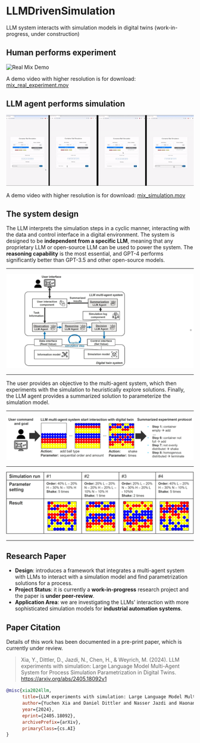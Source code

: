 # LLMDrivenSimulation
LLM system interacts with simulation models in digital twins
(work-in-progress, under construction)

## Human performs experiment
![Real Mix Demo](demos/mix_real.gif)

A demo video with higher resolution is for download: [mix_real_experiment.mov](mix_real_experiment.mov)

## LLM agent performs simulation
![Simulation Mix Demo](demos/mix_simulation.gif)

A demo video with higher resolution is for download: [mix_simulation.mov](mix_simulation.mov)

## The system design
The LLM interprets the simulation steps in a cyclic manner, interacting with the data and control interface in a digital environment.
The system is designed to be **independent from a specific LLM**, meaning that any proprietary LLM or open-source LLM can be used to power the system. 
The **reasoning capability** is the most essential, and GPT-4 performs significantly better than GPT-3.5 and other open-source models.

---
![system_design_1](demos/system_design_1.jpg)

---
The user provides an objective to the multi-agent system, which then experiments with the simulation to heuristically explore solutions. Finally, the LLM agent provides a summarized solution to parameterize the simulation model.

---
![system_design_2](demos/system_design_2.jpg)

---
![system_design_3](demos/system_design_3.jpg)

---
## Research Paper 
- **Design**: introduces a framework that integrates a multi-agent system with LLMs to interact with a simulation model and find parametrization solutions for a process.
- **Project Status**: it is currently a **work-in-progress** research project and the paper is **under peer-review**.
- **Application Area**: we are investigating the LLMs' interaction with more sophisticated simulation models for **industrial automation systems**.


## Paper Citation
Details of this work has been documented in a pre-print paper, which is currently under review.
>Xia, Y., Dittler, D., Jazdi, N., Chen, H., & Weyrich, M. (2024). LLM experiments with simulation: Large Language Model Multi-Agent System for Process Simulation Parametrization in Digital Twins. https://arxiv.org/abs/2405.18092v1

```bibtex
@misc{xia2024llm,
      title={LLM experiments with simulation: Large Language Model Multi-Agent System for Process Simulation Parametrization in Digital Twins}, 
      author={Yuchen Xia and Daniel Dittler and Nasser Jazdi and Haonan Chen and Michael Weyrich},
      year={2024},
      eprint={2405.18092},
      archivePrefix={arXiv},
      primaryClass={cs.AI}
}
```
